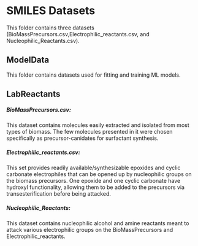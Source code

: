 # SMILES Datasets
This folder contains three datasets (BioMassPrecursors.csv,Electrophilic_reactants.csv, and Nucleophilic_Reactants.csv).

## ModelData
This folder contains datasets used for fitting and training ML models.

## LabReactants
##### BioMassPrecursors.csv:
This dataset contains molecules easily extracted and isolated from most types of biomass. The few molecules presented in it were chosen specifically as precursor-canidates for surfactant synthesis.
##### Electrophilic_reactants.csv:
This set provides readily available/synthesizable epoxides and cyclic carbonate electrophiles that can be opened up by nucleophilic groups on the biomass precursors. One epoxide and one cyclic carbonate have hydroxyl functionality, allowing them to be added to the precursors via transesterification before being attacked.
##### Nucleophilic_Reactants:
This dataset contains nucleophilic alcohol and amine reactants meant to attack various electrophilic groups on the BioMassPrecursors and Electrophilic_reactants.
